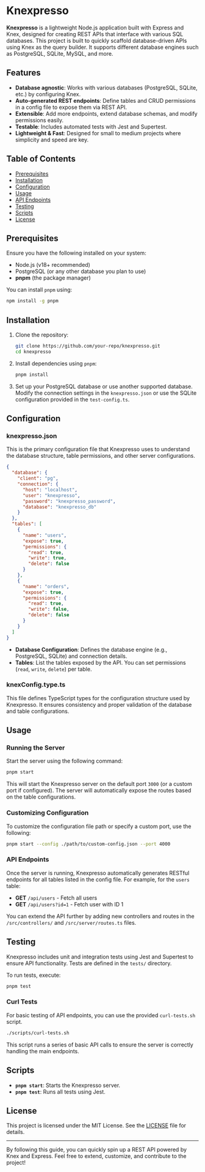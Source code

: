 # Knexpresso

**Knexpresso** is a lightweight Node.js application built with Express and Knex, designed for creating REST APIs that interface with various SQL databases. This project is built to quickly scaffold database-driven APIs using Knex as the query builder. It supports different database engines such as PostgreSQL, SQLite, MySQL, and more.

## Features

- **Database agnostic**: Works with various databases (PostgreSQL, SQLite, etc.) by configuring Knex.
- **Auto-generated REST endpoints**: Define tables and CRUD permissions in a config file to expose them via REST API.
- **Extensible**: Add more endpoints, extend database schemas, and modify permissions easily.
- **Testable**: Includes automated tests with Jest and Supertest.
- **Lightweight & Fast**: Designed for small to medium projects where simplicity and speed are key.

## Table of Contents

- [Prerequisites](#prerequisites)
- [Installation](#installation)
- [Configuration](#configuration)
- [Usage](#usage)
- [API Endpoints](#api-endpoints)
- [Testing](#testing)
- [Scripts](#scripts)
- [License](#license)

## Prerequisites

Ensure you have the following installed on your system:

- Node.js (v18+ recommended)
- PostgreSQL (or any other database you plan to use)
- **pnpm** (the package manager)

You can install `pnpm` using:

```bash
npm install -g pnpm
```

## Installation

1. Clone the repository:

   ```bash
   git clone https://github.com/your-repo/knexpresso.git
   cd knexpresso
   ```

2. Install dependencies using `pnpm`:

   ```bash
   pnpm install
   ```

3. Set up your PostgreSQL database or use another supported database. Modify the connection settings in the `knexpresso.json` or use the SQLite configuration provided in the `test-config.ts`.

## Configuration

### knexpresso.json

This is the primary configuration file that Knexpresso uses to understand the database structure, table permissions, and other server configurations.

```json
{
  "database": {
    "client": "pg",
    "connection": {
      "host": "localhost",
      "user": "knexpresso",
      "password": "knexpresso_password",
      "database": "knexpresso_db"
    }
  },
  "tables": [
    {
      "name": "users",
      "expose": true,
      "permissions": {
        "read": true,
        "write": true,
        "delete": false
      }
    },
    {
      "name": "orders",
      "expose": true,
      "permissions": {
        "read": true,
        "write": false,
        "delete": false
      }
    }
  ]
}
```

- **Database Configuration**: Defines the database engine (e.g., PostgreSQL, SQLite) and connection details.
- **Tables**: List the tables exposed by the API. You can set permissions (`read`, `write`, `delete`) per table.

### knexConfig.type.ts

This file defines TypeScript types for the configuration structure used by Knexpresso. It ensures consistency and proper validation of the database and table configurations.

## Usage

### Running the Server

Start the server using the following command:

```bash
pnpm start
```

This will start the Knexpresso server on the default port `3000` (or a custom port if configured). The server will automatically expose the routes based on the table configurations.

### Customizing Configuration

To customize the configuration file path or specify a custom port, use the following:

```bash
pnpm start --config ./path/to/custom-config.json --port 4000
```

### API Endpoints

Once the server is running, Knexpresso automatically generates RESTful endpoints for all tables listed in the config file. For example, for the `users` table:

- **GET** `/api/users` - Fetch all users
- **GET** `/api/users?id=1` - Fetch user with ID 1

You can extend the API further by adding new controllers and routes in the `/src/controllers/` and `/src/server/routes.ts` files.

## Testing

Knexpresso includes unit and integration tests using Jest and Supertest to ensure API functionality. Tests are defined in the `tests/` directory.

To run tests, execute:

```bash
pnpm test
```

### Curl Tests

For basic testing of API endpoints, you can use the provided `curl-tests.sh` script.

```bash
./scripts/curl-tests.sh
```

This script runs a series of basic API calls to ensure the server is correctly handling the main endpoints.

## Scripts

- **`pnpm start`**: Starts the Knexpresso server.
- **`pnpm test`**: Runs all tests using Jest.

## License

This project is licensed under the MIT License. See the [LICENSE](LICENSE) file for details.

---

By following this guide, you can quickly spin up a REST API powered by Knex and Express. Feel free to extend, customize, and contribute to the project!
